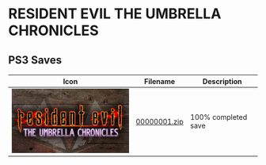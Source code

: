 # RESIDENT EVIL THE UMBRELLA CHRONICLES

## PS3 Saves

| Icon | Filename | Description |
|------|----------|-------------|
| ![RESIDENT EVIL THE UMBRELLA CHRONICLES](ICON0.PNG) | [00000001.zip](00000001.zip) | 100% completed save |
